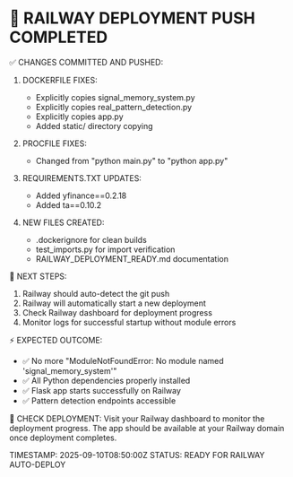 🚀 RAILWAY DEPLOYMENT PUSH COMPLETED
==========================================

✅ CHANGES COMMITTED AND PUSHED:

1. DOCKERFILE FIXES:
   - Explicitly copies signal_memory_system.py
   - Explicitly copies real_pattern_detection.py
   - Explicitly copies app.py
   - Added static/ directory copying

2. PROCFILE FIXES:
   - Changed from "python main.py" to "python app.py"

3. REQUIREMENTS.TXT UPDATES:
   - Added yfinance==0.2.18
   - Added ta==0.10.2

4. NEW FILES CREATED:
   - .dockerignore for clean builds
   - test_imports.py for import verification
   - RAILWAY_DEPLOYMENT_READY.md documentation

🎯 NEXT STEPS:
1. Railway should auto-detect the git push
2. Railway will automatically start a new deployment
3. Check Railway dashboard for deployment progress
4. Monitor logs for successful startup without module errors

⚡ EXPECTED OUTCOME:
- ✅ No more "ModuleNotFoundError: No module named 'signal_memory_system'"
- ✅ All Python dependencies properly installed
- ✅ Flask app starts successfully on Railway
- ✅ Pattern detection endpoints accessible

🔗 CHECK DEPLOYMENT:
Visit your Railway dashboard to monitor the deployment progress.
The app should be available at your Railway domain once deployment completes.

TIMESTAMP: 2025-09-10T08:50:00Z
STATUS: READY FOR RAILWAY AUTO-DEPLOY
